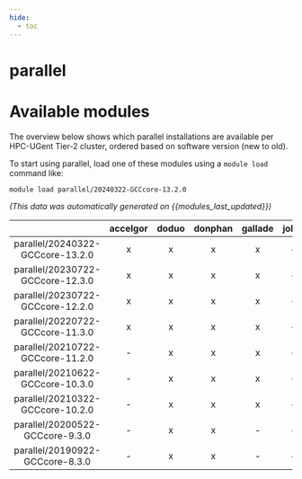 ```yaml
---
hide:
  - toc
---
```


parallel
========

# Available modules


The overview below shows which parallel installations are available per HPC-UGent Tier-2 cluster, ordered based on software version (new to old).

To start using parallel, load one of these modules using a `module load` command like:

```shell
module load parallel/20240322-GCCcore-13.2.0
```

*(This data was automatically generated on {{modules_last_updated}})*  

| |accelgor|doduo|donphan|gallade|joltik|shinx|skitty|
| :---: | :---: | :---: | :---: | :---: | :---: | :---: | :---: |
|parallel/20240322-GCCcore-13.2.0|x|x|x|x|-|x|x|
|parallel/20230722-GCCcore-12.3.0|x|x|x|x|-|x|x|
|parallel/20230722-GCCcore-12.2.0|x|x|x|x|-|x|-|
|parallel/20220722-GCCcore-11.3.0|x|x|x|x|-|-|-|
|parallel/20210722-GCCcore-11.2.0|-|x|x|x|-|-|-|
|parallel/20210622-GCCcore-10.3.0|-|x|x|x|-|-|-|
|parallel/20210322-GCCcore-10.2.0|-|x|x|x|-|-|-|
|parallel/20200522-GCCcore-9.3.0|-|x|x|-|-|-|-|
|parallel/20190922-GCCcore-8.3.0|-|x|x|-|-|-|-|
